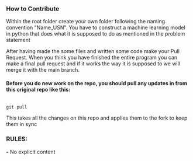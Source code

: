 ### How to Contribute

Within the root folder create your own folder following the naming convention "Name_USN". You have to construct a machine learning model in python that does what it is supposed to do as mentioned in the problem statement

After having made the some files and written some code make your Pull Request. When you think you have finished the entire program you can make a final pull request and if it works the way it is supposed to we will merge it with the main branch.

#### Before you do new work on the repo, you should pull any updates in from this original repo like this:

```

git pull

```

This takes all the changes on this repo and applies them to the fork to keep them in sync

### RULES:

**-** No explicit content
